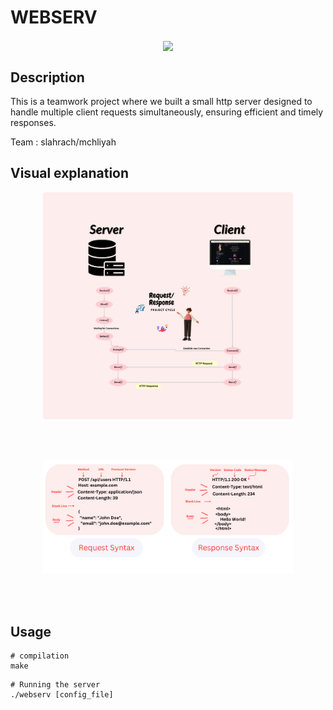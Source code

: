 # WEBSERV
<div align="center">
<img align="center" width="500" src="https://media.istockphoto.com/id/960723544/vector/isometric-modern-cloud-technology-and-networking-concept-web-cloud-technology-business.jpg?s=612x612&w=0&k=20&c=oOAhHDPLTgIcqSpTbxkS31B8IJdyzaOXEc95JXoyjoI=" />
</div>

## Description
This is a teamwork project where we built a small http server designed to handle multiple client requests simultaneously, ensuring efficient and timely responses.

Team : slahrach/mchliyah

## Visual explanation
<p align="center">
<img width="400" src="request/req_res_cycle.png" />
</p>
<br> </br>
<p align="center">
<img width="400" src="request/HTTP_message_syntax.png" /></p>
<br> </br>

## Usage

```
# compilation
make
```

```
# Running the server
./webserv [config_file]
```
